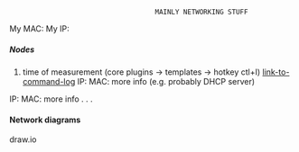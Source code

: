 										MAINLY NETWORKING STUFF
My MAC:
My IP:

##### Nodes
1. time of measurement (core plugins -> templates -> hotkey ctl+I)
[link-to-command-log]()
IP:
MAC:
more info (e.g. probably DHCP server)

IP:
MAC:
more info
.
.
.

#### Network diagrams
draw.io
